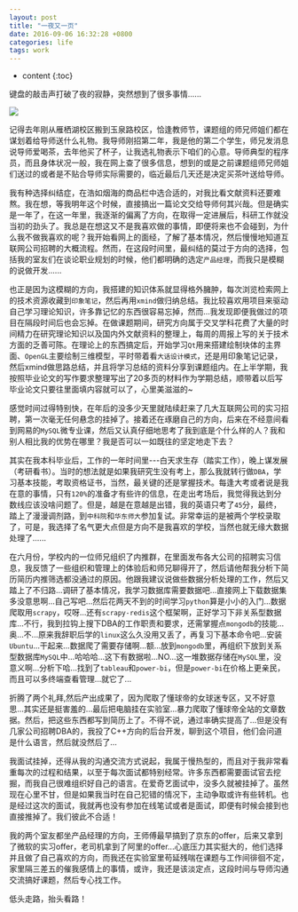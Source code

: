 ```yaml
---
layout: post
title: "一夜又一页"
date: 2016-09-06 16:32:28 +0800
categories: life
tags: work
---
```

* content
{:toc}

键盘的敲击声打破了夜的寂静，突然想到了很多事情......

 ![](http://i.imgur.com/Yh0ER6b.jpg)



记得去年刚从雁栖湖校区搬到玉泉路校区，恰逢教师节，课题组的师兄师姐们都在谋划着给导师送什么礼物。我导师刚招第二年，我是他的第二个学生，师兄发消息说导师爱喝茶，去年他买了杯子，让我选礼物表示下咱们的心意。导师典型的程序员，而且身体状况一般，我在网上查了很多信息，想到的或是之前课题组师兄师姐们送过的或者是不贴合导师实际需要的，临近最后几天还是决定买茶叶送给导师。

我有种选择纠结症，在浩如烟海的商品栏中选合适的，对我比看文献资料还要难熬。我在想，等我明年这个时候，直接搞出一篇论文交给导师何其兴哉。但是确实是一年了，在这一年里，我逐渐的偏离了方向，在取得一定进展后，科研工作就没当初的劲头了。我总是在想这又不是我喜欢做的事情，即便将来也不会碰到，为什么我不做我喜欢的呢？我开始看网上的面经，了解了基本情况，然后慢慢地知道互联网公司招聘的大概流程。然而，在这段时间里，最纠结的莫过于方向的选择，包括我的室友们在谈论职业规划的时候，他们都明确的选定`产品经理`，而我只是模糊的说做开发......

也正是因为这模糊的方向，我搭建的知识体系就显得格外臃肿，每次浏览检索网上的技术资源收藏到`印象笔记`，然后再用`xmind`做归纳总结。我比较喜欢用项目来驱动自己学习理论知识，许多靠记忆的东西很容易忘掉，然而...我发现即便我做过的项目在隔段时间后也会忘掉。在做课题期间，研究方向属于交叉学科花费了大量的时间精力在研究理论知识以及国内外文献资料的整理上，每周的周报上写的关于技术方面的乏善可陈。在理论上的东西搞定后，开始学习`Qt`用来搭建绘制块体的主界面、`OpenGL`主要绘制三维模型，平时带着看`大话设计模式`，还是用印象笔记记录，然后xmind做思路总结，并且将学习总结的资料分享到课题组内。在上半学期，我按照毕业论文的写作要求整理写出了20多页的材料作为学期总结，顺带着以后写毕业论文只要往里面填内容就可以了，心里美滋滋的~

感觉时间过得特别快，在年后的没多少天里就陆续赶来了几大互联网公司的实习招聘，第一次毫无任何悬念的挂掉了。接着还在琢磨自己的方向，后来在不经意间看到网易的`MySQL`微专业课，然后又认真仔细地思考了我到底是个什么样的人？我和别人相比我的优势在哪里？我是否可以一如既往的坚定地走下去？

其实在我本科毕业后，工作的一年时间里---白天求生存（踏实工作），晚上谋发展（考研看书）。当时的想法就是如果我研究生没有考上，那么我就转行做`DBA`，学习基本技能，考取资格证书，当然，最关键的还是掌握技术。每逢大考或者说是我在意的事情，只有`120%`的准备才有些许的信息，在走出考场后，我觉得我达到分数线应该没啥问题了。但是，越是在意越是出错，我的英语只考了`45`分，最终，踏上了漫漫调剂路，到`中科院`和`华东师大`参加复试。非常幸运的是被两个学校录取了，可是，我选择了名气更大点但是方向不是我喜欢的学校，当然也就无缘大数据处理了......

在六月份，学校内的一位师兄组织了内推群，在里面发布各大公司的招聘实习信息，我反馈了一些组织和管理上的体验后和师兄聊得开了，然后请他帮我分析下简历简历内推筛选都没通过的原因。他跟我建议说做些数据分析处理的工作，然后又踏上了不归路...调研了基本情况，我学习数据库需要数据吧...直接网上下载数据集多没意思啊...自己写吧...然后花两天不到的时间学习`python`算是小小的入门...数据爬取用`scrapy`，哎呀...还有`scrapy-redis`这个框架啊，正好学习下非关系型数据库...不行，我到拉钩上搜下DBA的工作职责和要求，还需掌握点`mongodb`的技能...奥...不...原来我辞职后学的`linux`这么久没用又丢了，再复习下基本命令吧...安装`Ubuntu`...干起来...数据爬了需要存储啊...额...放到`mongodb`里，再组织下放到关系型数据库`MySQL`中...哈哈哈...这下有数据啦...NO...这一堆数据存储在`MySQL`里，没意义啊...分析下哈...找到了`tableau`和`power-bi`，但是`power-bi`在价格上更亲民，而且可以多终端查看管理...就它了...

折腾了两个礼拜,然后产出成果了，因为爬取了懂球帝的女球迷专区，又不好意思...其实还是挺害羞的...最后把电脑挂在实验室...暴力爬取了懂球帝全站的文章数据。然后，把这些东西都写到简历上了。不得不说，通过率确实提高了...但是没有几家公司招聘DBA的，我投了C++方向的后台开发，聊到这个项目，他们会问道是什么语言，然后就没然后了...

我面试挂掉，还得从我的沟通交流方式说起，我属于慢热型的，而且对于我非常看重每次的过程和结果，以至于每次面试都特别经常。许多东西都需要面试官去挖掘，而我自己很难组织好自己的语言。在爱奇艺面试中，没多久就被挂掉了。虽然现在心里不甘，但是如果我当时在自己犯错的情况下，主动争取或许有些转机。也是经过这次的面试，我就再也没有参加在线笔试或者是面试，即便有时候会接到也直接推掉了。我们彼此不合适！

我的两个室友都坐产品经理的方向，王师傅最早搞到了京东的offer，后来又拿到了微软的实习offer，老司机拿到了阿里的offer...心底压力其实挺大的，他们选择并且做了自己喜欢的方向，而我还在实验室里苟延残喘在课题与工作间徘徊不定，家里隔三差五的催我感情上的事情，或许，我还是该淡定点，这段时间与导师沟通交流搞好课题，然后专心找工作。

低头走路，抬头看路！



